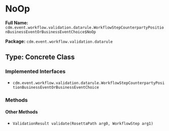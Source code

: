 # NoOp

**Full Name:** `cdm.event.workflow.validation.datarule.WorkflowStepCounterpartyPositionBusinessEventOrBusinessEventChoice$NoOp`

**Package:** `cdm.event.workflow.validation.datarule`

## Type: Concrete Class

### Implemented Interfaces

- `cdm.event.workflow.validation.datarule.WorkflowStepCounterpartyPositionBusinessEventOrBusinessEventChoice`

### Methods

#### Other Methods

- `ValidationResult validate(RosettaPath arg0, WorkflowStep arg1)`

